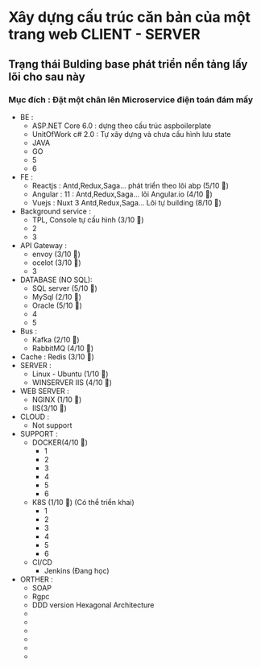 # Xây dựng cấu trúc căn bản của một trang web CLIENT - SERVER

## Trạng thái Bulding base phát triển nền tảng lấy lõi cho sau này
### Mục đích : Đặt một chân lên Microservice điện toán đám mấy 

* BE :
	* ASP.NET Core 6.0  : dựng theo cấu trúc aspboilerplate 
	* UnitOfWork c# 2.0 : Tự xây dựng và chưa cấu hình lưu state
	* JAVA
	* GO
	* 5
	* 6
* FE :
	* Reactjs : Antd,Redux,Saga... phát triển theo lõi abp (5/10 🌟)
	* Angular : 11 : Antd,Redux,Saga... lõi Angular.io (4/10 🌟)
	* Vuejs   : Nuxt 3 Antd,Redux,Saga... Lõi tự building (8/10 🌟)
* Background service : 
	* TPL, Console tự cấu hình (3/10 🌟)
	* 2
	* 3
* API Gateway : 
	* envoy (3/10 🌟)
	* ocelot (3/10 🌟)
	* 3
* DATABASE (NO SQL): 
	* SQL server (5/10 🌟)
	* MySql (2/10 🌟)
	* Oracle (5/10 🌟)
	* 4
	* 5
* Bus : 
	* Kafka (2/10 🌟)
	* RabbitMQ (4/10 🌟)
* Cache :  Redis (3/10 🌟)
* SERVER : 
	* Linux - Ubuntu (1/10 🌟)
	* WINSERVER IIS (4/10 🌟)
* WEB SERVER : 
	* NGINX (1/10 🌟)
	* IIS(3/10 🌟)
* CLOUD :
	* Not support
* SUPPORT : 
	* DOCKER(4/10 🌟)
		* 1
		* 2
		* 3
		* 4
		* 5
		* 6
	* K8S  (1/10 🌟) (Có thể triển khai)
		* 1
		* 2
		* 3
		* 4
		* 5
		* 6
	* CI/CD 
		* Jenkins (Đang học)
* ORTHER : 
	* SOAP
	* Rgpc
	* DDD version Hexagonal Architecture
	* 
	*
	*
	*
	*
	*
